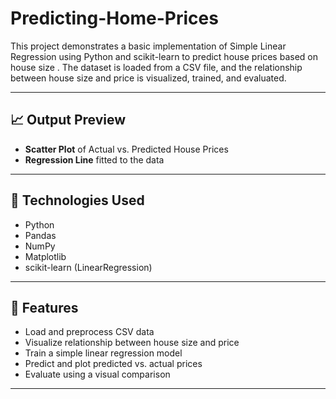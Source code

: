 # Predicting-Home-Prices
This project demonstrates a basic implementation of Simple Linear Regression using Python and scikit-learn to predict house prices based on house size . The dataset is loaded from a CSV file, and the relationship between house size and price is visualized, trained, and evaluated.


---

## 📈 Output Preview

- **Scatter Plot** of Actual vs. Predicted House Prices
-  **Regression Line** fitted to the data

---

## 🧪 Technologies Used

- Python 
- Pandas
- NumPy
- Matplotlib
- scikit-learn (LinearRegression)

---

## 📌 Features

- Load and preprocess CSV data
- Visualize relationship between house size and price
- Train a simple linear regression model
- Predict and plot predicted vs. actual prices
- Evaluate using a visual comparison

---


